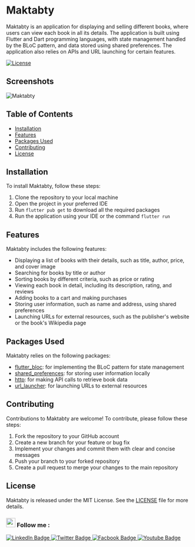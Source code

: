 # Maktabty

Maktabty is an application for displaying and selling different books, where users can view each book in all its details. The application is built using Flutter and Dart programming languages, with state management handled by the BLoC pattern, and data stored using shared preferences. The application also relies on APIs and URL launching for certain features.

[![License](https://img.shields.io/badge/License-MIT-blue.svg)](https://opensource.org/licenses/MIT)

## Screenshots
![Maktabty](https://user-images.githubusercontent.com/88144060/200830557-dd0f090b-696a-4fb7-917d-80044f55bc90.png)
## Table of Contents

- [Installation](#installation)
- [Features](#features)
- [Packages Used](#packages-used)
- [Contributing](#contributing)
- [License](#license)

## Installation

To install Maktabty, follow these steps:

1. Clone the repository to your local machine
2. Open the project in your preferred IDE
3. Run `flutter pub get` to download all the required packages
4. Run the application using your IDE or the command `flutter run`

## Features

Maktabty includes the following features:

- Displaying a list of books with their details, such as title, author, price, and cover image
- Searching for books by title or author
- Sorting books by different criteria, such as price or rating
- Viewing each book in detail, including its description, rating, and reviews
- Adding books to a cart and making purchases
- Storing user information, such as name and address, using shared preferences
- Launching URLs for external resources, such as the publisher's website or the book's Wikipedia page

## Packages Used

Maktabty relies on the following packages:

- [flutter_bloc](https://pub.dev/packages/flutter_bloc): for implementing the BLoC pattern for state management
- [shared_preferences](https://pub.dev/packages/shared_preferences): for storing user information locally
- [http](https://pub.dev/packages/http): for making API calls to retrieve book data
- [url_launcher](https://pub.dev/packages/url_launcher): for launching URLs to external resources

## Contributing

Contributions to Maktabty are welcome! To contribute, please follow these steps:

1. Fork the repository to your GitHub account
2. Create a new branch for your feature or bug fix
3. Implement your changes and commit them with clear and concise messages
4. Push your branch to your forked repository
5. Create a pull request to merge your changes to the main repository

## License

Maktabty is released under the MIT License. See the [LICENSE](LICENSE) file for more details.

### <img src="https://media.giphy.com/media/hvRJCLFzcasrR4ia7z/giphy.gif" width="25px"> Follow me :

<div id="badges">
  <a href="https://www.linkedin.com/in/abdulrahman-hatem-64780a210">
    <img src="https://img.shields.io/badge/LinkedIn-blue?style=for-the-badge&logo=linkedin&logoColor=white" alt="LinkedIn Badge"/>
  </a>
  <a href="https://twitter.com/Abdelra87827997">
    <img src="https://img.shields.io/badge/Twitter-blue?style=for-the-badge&logo=twitter&logoColor=white" alt="Twitter Badge"/>
  </a>
  <a href="https://www.facebook.com/abdalrahman.hatem.338">
    <img src="https://img.shields.io/badge/Facbook-blue?style=for-the-badge&logo=facebook&logoColor=white" alt="Facbook Badge"/>
  </a>
   <a href="https://www.youtube.com/@alihatem5061/featured">
    <img src="https://img.shields.io/badge/YouTube-red?style=for-the-badge&logo=youtube&logoColor=white" alt="Youtube Badge"/>
  </a>
</div>
